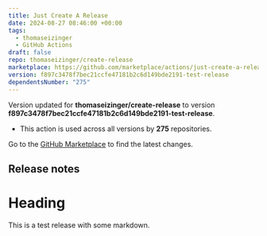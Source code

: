 ```yaml
---
title: Just Create A Release
date: 2024-08-27 08:46:00 +00:00
tags:
  - thomaseizinger
  - GitHub Actions
draft: false
repo: thomaseizinger/create-release
marketplace: https://github.com/marketplace/actions/just-create-a-release
version: f897c3478f7bec21ccfe47181b2c6d149bde2191-test-release
dependentsNumber: "275"
---
```



Version updated for **thomaseizinger/create-release** to version **f897c3478f7bec21ccfe47181b2c6d149bde2191-test-release**.
- This action is used across all versions by **275** repositories.

Go to the [GitHub Marketplace](https://github.com/marketplace/actions/just-create-a-release) to find the latest changes.

## Release notes

# Heading

This is a test release with some markdown.
